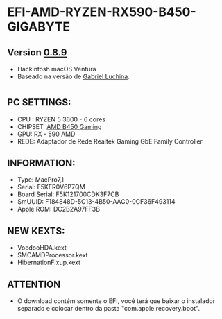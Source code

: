 # EFI-AMD-RYZEN-RX590-B450-GIGABYTE

## Version <a href="https://github.com/luchina-gabriel/BASE-EFI-AMD-RYZEN-THREADRIPPER/releases/tag/0.8.9">0.8.9</a>
- Hackintosh macOS Ventura 
- Baseado na versão de <a href="https://github.com/luchina-gabriel"> Gabriel Luchina</a>.
#

## PC SETTINGS:

- CPU : RYZEN 5 3600 - 6 cores 
- CHIPSET: <a href="https://www.gigabyte.com/br/Motherboard/B450M-GAMING-rev-1x#kf"> AMD B450 Gaming</a>
- GPU: RX - 590 AMD
- REDE: Adaptador de Rede	Realtek Gaming GbE Family Controller  

## INFORMATION: 

- Type:         MacPro7,1
- Serial:       F5KFR0V6P7QM
- Board Serial: F5K121700CDK3F7CB
- SmUUID:       F184848D-5C13-4B50-AAC0-0CF36F493114
- Apple ROM:    DC2B2A97FF3B


## NEW KEXTS:

- VoodooHDA.kext
- SMCAMDProcessor.kext
- HibernationFixup.kext

## ATTENTION 

- O download contém somente o EFI, você terá que baixar o instalador separado e colocar dentro da pasta "com.apple.recovery.boot".





